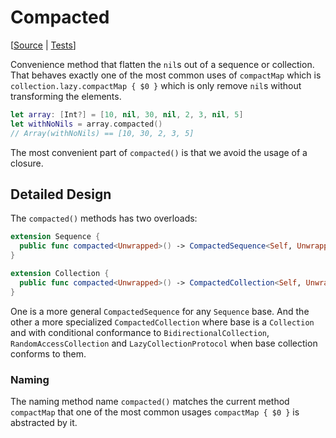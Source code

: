 # Compacted

[[Source](https://github.com/apple/swift-algorithms/blob/main/Sources/Algorithms/Compacted.swift) | 
 [Tests](https://github.com/apple/swift-algorithms/blob/main/Tests/SwiftAlgorithmsTests/CompactedTests.swift)]

Convenience method that flatten the `nil`s out of a sequence or collection. 
That behaves exactly one of the most common uses of `compactMap` which is `collection.lazy.compactMap { $0 }` 
which is only remove `nil`s without transforming the elements.

```swift
let array: [Int?] = [10, nil, 30, nil, 2, 3, nil, 5]
let withNoNils = array.compacted()
// Array(withNoNils) == [10, 30, 2, 3, 5]

```

The most convenient part of `compacted()` is that we avoid the usage of a closure.

## Detailed Design

The `compacted()` methods has two overloads:

```swift
extension Sequence {
  public func compacted<Unwrapped>() -> CompactedSequence<Self, Unwrapped> { ... }
}

extension Collection {
  public func compacted<Unwrapped>() -> CompactedCollection<Self, Unwrapped> { ... }
}
```

One is a more general `CompactedSequence` for any `Sequence` base. And the other a more specialized `CompactedCollection` 
where base is a `Collection` and with conditional conformance to `BidirectionalCollection`, `RandomAccessCollection` and
`LazyCollectionProtocol` when base collection conforms to them.

### Naming

The naming method name `compacted()` matches the current method `compactMap` that one of the most common usages `compactMap { $0 }` is abstracted by it.  
